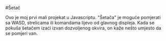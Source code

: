 #Šetač

Ovo je moj prvi mali projekat u Javascriptu.
"Šetača" je moguće pomjerati sa WASD, strelicama ili komandama lijevo od glavnog displeja.
Kada se pokuša šetačem izaći izvan dozvoljenog okvira, on kaže nešto umjesto da se pomjeri van.